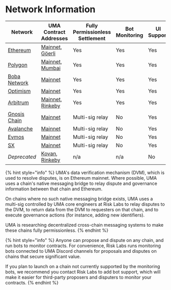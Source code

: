 # Network Information

| Network                                      | UMA Contract Addresses                                                                                                                                                                              | Fully Permissionless Settlement | Bot Monitoring | UI Support |
| -------------------------------------------- | --------------------------------------------------------------------------------------------------------------------------------------------------------------------------------------------------- | ------------------------------- | -------------- | ---------- |
| [Ethereum](https://ethereum.org/)            | [Mainnet](https://github.com/UMAprotocol/protocol/blob/master/packages/core/networks/1.json), [Göerli](https://github.com/UMAprotocol/protocol/blob/master/packages/core/networks/5.json)           | Yes                             | Yes            | Yes        |
| [Polygon](https://polygon.technology/)       | [Mainnet](https://github.com/UMAprotocol/protocol/blob/master/packages/core/networks/137.json), [Mumbai](https://github.com/UMAprotocol/protocol/blob/master/packages/core/networks/80001.json)     | Yes                             | Yes            | Yes        |
| [Boba Network](https://boba.network/)        | [Mainnet](https://github.com/UMAprotocol/protocol/blob/master/packages/core/networks/288.json)                                                                                                      | Yes                             | Yes            | Yes        |
| [Optimism](https://www.optimism.io/)         | [Mainnet](https://github.com/UMAprotocol/protocol/blob/master/packages/core/networks/10.json)                                                                                                       | Yes                             | Yes            | Yes        |
| [Arbitrum](https://arbitrum.io/)             | [Mainnet](https://github.com/UMAprotocol/protocol/blob/master/packages/core/networks/42161.json), [Rinkeby](https://github.com/UMAprotocol/protocol/blob/master/packages/core/networks/421611.json) | Yes                             | Yes            | Yes        |
| [Gnosis Chain](https://www.gnosischain.com/) | [Mainnet](https://github.com/UMAprotocol/protocol/blob/master/packages/core/networks/100.json)                                                                                                      | Multi-sig relay                 | No             | Yes        |
| [Avalanche](https://www.avax.network/)       | [Mainnet](https://github.com/UMAprotocol/protocol/blob/master/packages/core/networks/43114.json)                                                                                                    | Multi-sig relay                 | No             | Yes        |
| [Evmos](https://evmos.org/)                  | [Mainnet](https://github.com/UMAprotocol/protocol/blob/master/packages/core/networks/9001.json)                                                                                                     | Multi-sig relay                 | No             | Yes        |
| [SX](https://sx.technology/)                 | [Mainnet](https://github.com/UMAprotocol/protocol/blob/master/packages/core/networks/416.json)                                                                                                      | Multi-sig relay                 | No             | Yes        |
| _Deprecated_                                 | [Kovan](https://github.com/UMAprotocol/protocol/blob/master/packages/core/networks/42.json), [Rinkeby](https://github.com/UMAprotocol/protocol/blob/master/packages/core/networks/4.json)           | n/a                             | n/a            | No         |

{% hint style="info" %}
UMA's data verification mechanism (DVM), which is used to resolve disputes, is on Ethereum mainnet. Where possible, UMA uses a chain's native messaging bridge to relay dispute and governance information between that chain and Ethereum.

On chains where no such native messaging bridge exists, UMA uses a multi-sig controlled by UMA core engineers at Risk Labs to relay disputes to the DVM, to return data from the DVM to requesters on that chain, and to execute governance actions (for instance, adding new identifiers).

UMA is researching decentralized cross-chain messaging systems to make these chains fully permissionless.
{% endhint %}

{% hint style="info" %}
Anyone can propose and dispute on any chain, and run bots to monitor contracts. For convenience, Risk Labs runs monitoring bots connected to UMA Discord channels for proposals and disputes on chains that secure significant value.

If you plan to launch on a chain not currently supported by the monitoring bots, we recommend you contact Risk Labs to add bot support, which will make it easier for third-party proposers and disputers to monitor your contracts.
{% endhint %}
